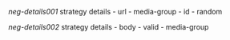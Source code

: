 *neg-details001* strategy details - url - media-group - id - random

*neg-details002* strategy details - body - valid - media-group